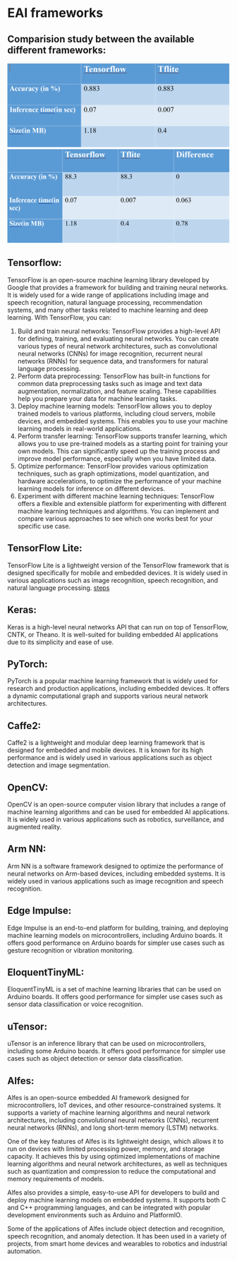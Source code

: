 # EAI frameworks

## Comparision study between the available different frameworks:

![COM](images/Screenshot%202023-04-12%20144227.png)
![com](images/Screenshot%202023-04-13%20140128.png)

## **Tensorflow:**
TensorFlow is an open-source machine learning library developed by Google that provides a framework for building and training neural networks. It is widely used for a wide range of applications including image and speech recognition, natural language processing, recommendation systems, and many other tasks related to machine learning and deep learning.
With TensorFlow, you can:
1.	Build and train neural networks: TensorFlow provides a high-level API for defining, training, and evaluating neural networks. You can create various types of neural network architectures, such as convolutional neural networks (CNNs) for image recognition, recurrent neural networks (RNNs) for sequence data, and transformers for natural language processing.
2.	Perform data preprocessing: TensorFlow has built-in functions for common data preprocessing tasks such as image and text data augmentation, normalization, and feature scaling. These capabilities help you prepare your data for machine learning tasks.
3.	Deploy machine learning models: TensorFlow allows you to deploy trained models to various platforms, including cloud servers, mobile devices, and embedded systems. This enables you to use your machine learning models in real-world applications.
4.	Perform transfer learning: TensorFlow supports transfer learning, which allows you to use pre-trained models as a starting point for training your own models. This can significantly speed up the training process and improve model performance, especially when you have limited data.
5.	Optimize performance: TensorFlow provides various optimization techniques, such as graph optimizations, model quantization, and hardware accelerations, to optimize the performance of your machine learning models for inference on different devices.
6.	Experiment with different machine learning techniques: TensorFlow offers a flexible and extensible platform for experimenting with different machine learning techniques and algorithms. You can implement and compare various approaches to see which one works best for your specific use case.

## **TensorFlow Lite**:

TensorFlow Lite is a lightweight version of the TensorFlow framework that is designed specifically for mobile and embedded devices. It is widely used in various applications such as image recognition, speech recognition, and natural language processing. [steps](page4.md)

## **Keras**:

Keras is a high-level neural networks API that can run on top of TensorFlow, CNTK, or Theano. It is well-suited for building embedded AI applications due to its simplicity and ease of use.

## **PyTorch**:

PyTorch is a popular machine learning framework that is widely used for research and production applications, including embedded devices. It offers a dynamic computational graph and supports various neural network architectures.

## **Caffe2**:

Caffe2 is a lightweight and modular deep learning framework that is designed for embedded and mobile devices. It is known for its high performance and is widely used in various applications such as object detection and image segmentation.

## **OpenCV**:

OpenCV is an open-source computer vision library that includes a range of machine learning algorithms and can be used for embedded AI applications. It is widely used in various applications such as robotics, surveillance, and augmented reality.

## **Arm NN**:

Arm NN is a software framework designed to optimize the performance of neural networks on Arm-based devices, including embedded systems. It is widely used in various applications such as image recognition and speech recognition.

## **Edge Impulse**:

Edge Impulse is an end-to-end platform for building, training, and deploying machine learning models on microcontrollers, including Arduino boards. It offers good performance on Arduino boards for simpler use cases such as gesture recognition or vibration monitoring.

## **EloquentTinyML**:

EloquentTinyML is a set of machine learning libraries that can be used on Arduino boards. It offers good performance for simpler use cases such as sensor data classification or voice recognition.

## **uTensor**:

uTensor is an inference library that can be used on microcontrollers, including some Arduino boards. It offers good performance for simpler use cases such as object detection or sensor data classification.

## **Alfes**:

Alfes is an open-source embedded AI framework designed for microcontrollers, IoT devices, and other resource-constrained systems. It supports a variety of machine learning algorithms and neural network architectures, including convolutional neural networks (CNNs), recurrent neural networks (RNNs), and long short-term memory (LSTM) networks.

One of the key features of Alfes is its lightweight design, which allows it to run on devices with limited processing power, memory, and storage capacity. It achieves this by using optimized implementations of machine learning algorithms and neural network architectures, as well as techniques such as quantization and compression to reduce the computational and memory requirements of models.

Alfes also provides a simple, easy-to-use API for developers to build and deploy machine learning models on embedded systems. It supports both C and C++ programming languages, and can be integrated with popular development environments such as Arduino and PlatformIO.

Some of the applications of Alfes include object detection and recognition, speech recognition, and anomaly detection. It has been used in a variety of projects, from smart home devices and wearables to robotics and industrial automation.
